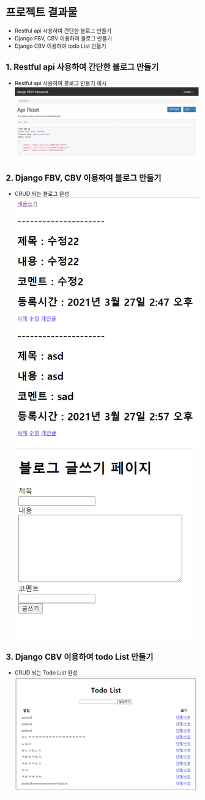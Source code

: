 # 프로젝트 결과물 
* Restful api 사용하여 간단한 블로그 만들기
* Django FBV, CBV 이용하여 블로그 만들기
* Django CBV 이용하여 todo List 만들기

## 1. Restful api 사용하여 간단한 블로그 만들기
* Restful api 사용하여 블로그 만들기 예시
![img_2.png](img_2.png)
## 2. Django FBV, CBV 이용하여 블로그 만들기
* CRUD 되는 블로그 완성
![img.png](img.png)
![img_1.png](img_1.png)
## 3. Django CBV 이용하여 todo List 만들기
* CRUD 되는 Todo List 완성
![img_3.png](img_3.png)